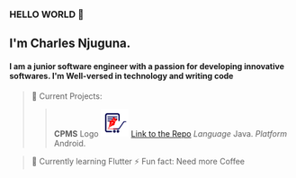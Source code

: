 ### HELLO WORLD 👋

## I'm Charles Njuguna.
#### I am a junior software engineer with a passion for developing innovative softwares. I'm Well-versed in technology and writing code



> 🔭 Current Projects:
>> **CPMS**
>> Logo <img src="https://github.com/charlesncn/CPMS/blob/main/app/src/main/res/mipmap-xxhdpi/pj_icon.png" width="50" height="50">
>> [Link to the Repo](https://github.com/charlesncn/CPMS)
>> *Language* Java.
>> *Platform* Android.


> 🌱 Currently learning Flutter
> ⚡ Fun fact: Need more Coffee

